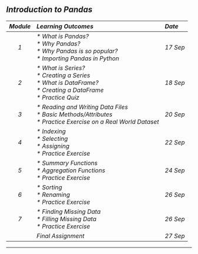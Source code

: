 ## _Introduction to Pandas_
|_Module_|_Learning Outcomes_|_Date_|
|:---:|:---|:---|
|_1_| _* What is Pandas?<br> * Why Pandas?<br> * Why Pandas is so popular?<br> * Importing Pandas in Python_ | _17 Sep_ |
|_2_| _* What is Series?<br> * Creating a Series<br> * What is DataFrame?<br> * Creating a DataFrame<br> * Practice Quiz_ | _18 Sep_ |
|_3_| _* Reading and Writing Data Files<br> * Basic Methods/Attributes <br> * Practice Exercise on a Real World Dataset_ | _20 Sep_ |
|_4_| _* Indexing<br> * Selecting<br> * Assigning<br> * Practice Exercise_ | _22 Sep_ |
|_5_| _* Summary Functions<br> * Aggregation Functions<br> * Practice Exercise_ | _24 Sep_ |
|_6_| _* Sorting<br> * Renaming<br> * Practice Exercise_ | _26 Sep_ |
|_7_| _* Finding Missing Data<br> * Filling Missing Data<br> * Practice Exercise_ | _26 Sep_ |
||_Final Assignment_|_27 Sep_|
---
